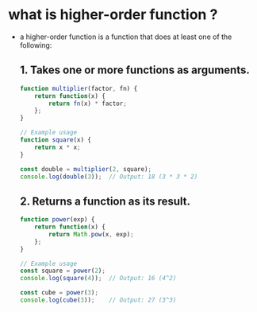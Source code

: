 # what is higher-order function ?

- a higher-order function is a function that does at least one of the following:
    ## 1. Takes one or more functions as arguments.

    ``` javascript
    function multiplier(factor, fn) {
        return function(x) {
            return fn(x) * factor;
        };
    }

    // Example usage
    function square(x) {
        return x * x;
    }

    const double = multiplier(2, square);
    console.log(double(3));  // Output: 18 (3 * 3 * 2)
    ```

     ## 2. Returns a function as its result.

    ``` javascript
    function power(exp) {
        return function(x) {
            return Math.pow(x, exp);
        };
    }

    // Example usage
    const square = power(2);
    console.log(square(4));  // Output: 16 (4^2)

    const cube = power(3);
    console.log(cube(3));    // Output: 27 (3^3)
    ```
